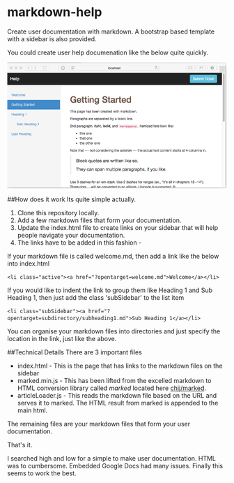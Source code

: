markdown-help
=============

Create user documentation with markdown. A bootstrap based template with a sidebar is also provided. 

You could create user help documenation like the below quite quickly.

![Documentation Screenshot](DocumentationScreenshot.png)



##How does it work
Its quite simple actually.

1. Clone this repository locally. 
2. Add a few markdown files that form your documentation.
3. Update the index.html file to create links on your sidebar that will help people navigate your documentation.
4. The links have to be added in this fashion -

If your markdown file is called welcome.md, then add a link like the below into index.html

    <li class="active"><a href="?opentarget=welcome.md">Welcome</a></li>

If you would like to indent the link to group them like Heading 1 and Sub Heading 1, then just add the class 'subSidebar' to the list item


    <li class="subSidebar"><a href="?opentarget=subdirectory/subheading1.md">Sub Heading 1</a></li>

You can organise your markdown files into directories and just specify the location in the link, just like the above.


##Technical Details
There are 3 important files

* index.html - This is the page that has links to the markdown files on the sidebar
* marked.min.js - This has been lifted from the excelled markdown to HTML conversion library called *marked* located here [chjj/marked](https://github.com/chjj/marked).
* articleLoader.js - This reads the markdown file based on the URL and serves it to marked. The HTML result from marked is appended to the main html.

The remaining files are your markdown files that form your user documentation.



That's it.


I searched high and low for a simple to make user documentation. HTML was to cumbersome. Embedded Google Docs had many issues. Finally this seems to work the best.
